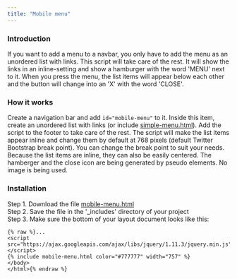 ```yaml
---
title: "Mobile menu"
---
```


### Introduction

If you want to add a menu to a navbar, you only have to add the menu as an unordered list with links. This script will take care of the rest. It will show the links in an inline-setting and show a hamburger with the word 'MENU' next to it. When you press the menu, the list items will appear below each other and the button will change into an 'X' with the word 'CLOSE'.

### How it works

Create a navigation bar and add `id="mobile-menu"` to it. Inside this item, create an unordered list with links (or include [simple-menu.html](without-plugin/simple-menu)). Add the script to the footer to take care of the rest. The script will make the list items appear inline and change them by default at 768 pixels (default Twitter Bootstrap break point). You can change the break point to suit your needs. Because the list items are inline, they can also be easily centered. The hamberger and the close icon are being generated by pseudo elements. No image is being used.

### Installation

Step 1. Download the file [mobile-menu.html](https://raw.githubusercontent.com/jhvanderschee/jekyllcodex/gh-pages/_includes/mobile-menu.html)
<br />Step 2. Save the file in the '_includes' directory of your project
<br />Step 3. Make sure the bottom of your layout document looks like this:

```
{% raw %}...
<script src="https://ajax.googleapis.com/ajax/libs/jquery/1.11.3/jquery.min.js"></script>
{% include mobile-menu.html color="#777777" width="757" %}
</body>
</html>{% endraw %}
```